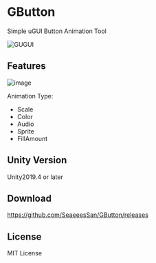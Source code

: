 # GButton
Simple uGUI Button Animation Tool

![GUGUI](https://user-images.githubusercontent.com/68797964/111906189-bdda7100-8a92-11eb-8b0a-94ac3e71dbb0.gif)

## Features
![image](https://user-images.githubusercontent.com/68797964/112399000-be9c2d00-8d48-11eb-8fd0-b1fe09a96623.png)
  
Animation Type:
- Scale
- Color
- Audio
- Sprite
- FillAmount

## Unity Version
Unity2019.4 or later

## Download
https://github.com/SeaeeesSan/GButton/releases

## License
MIT License
